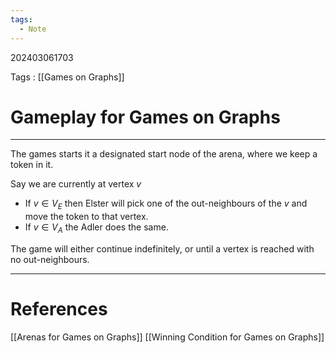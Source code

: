 ```yaml
---
tags:
  - Note
---
```

202403061703

Tags : [[Games on Graphs]]
# Gameplay for Games on Graphs
---
The games starts it a designated start node of the arena, where we keep a token in it. 

Say we are currently at vertex $v$

- If $v\in V_E$ then Elster will pick one of the out-neighbours of the $v$ and move the token to that vertex.
- If $v\in V_A$ the Adler does the same.

The game will either continue indefinitely, or until a vertex is reached with no out-neighbours.

---
# References
[[Arenas for Games on Graphs]]
[[Winning Condition for Games on Graphs]]